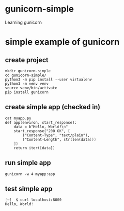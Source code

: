# gunicorn-simple
Learning gunicorn
# simple example of gunicorn

## create project
```
mkdir gunicorn-simple
cd gunicorn-simple/
python3 -m pip install --user virtualenv
python3 -m venv venv
source venv/bin/activate
pip install gunicorn
```

## create simple app (checked in)
```
cat myapp.py
def app(environ, start_response):
    data = b"Hello, World!\n"
    start_response("200 OK", [
        ("Content-Type", "text/plain"),
        ("Content-Length", str(len(data)))
    ])
    return iter([data])
```

## run simple app
```
gunicorn -w 4 myapp:app
```

## test simple app
```
[~]  $ curl localhost:8000
Hello, World!
```
